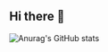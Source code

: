 ## Hi there 👋

![Anurag's GitHub stats](https://github-readme-stats.vercel.app/apineon4icks44=anuraghazra&show=reviews,discussions_started,discussions_answered,prs_merged,prs_merged_percentage)

<!--
**neon4icks44/neon4icks44** is a ✨ _special_ ✨ repository because its `README.md` (this file) appears on your GitHub profile.

Here are some ideas to get you started:

- 🔭 I’m currently working on ...
- 🌱 I’m currently learning ...
- 👯 I’m looking to collaborate on ...
- 🤔 I’m looking for help with ...
- 💬 Ask me about ...
- 📫 How to reach me: ...
- 😄 Pronouns: ...
- ⚡ Fun fact: ...
-->
